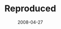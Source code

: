---
layout: message
category: message
series: "I AM..."
title: "Reproduced"
date: 2008-04-27
video-description: "In this talk we hear about Crossroads' plans for multi-site locations and about the importance of reproducing and building into others."
video-title: "I AM... Reproduced"
video: "http://s3.amazonaws.com/crossroadsvideomessages/IAM-Reproduced.mp4"
video-poster: "https://www.crossroads.net/uploadedfiles/iam-reproduced-still.jpg"
audio-description: " In this talk we hear about Crossroads' plans for multi-site locations and about the importance of reproducing and building into others.

"
audio: "http://s3.amazonaws.com/crossroadsaudiomessages/I_AM_4_Reproduced_04-27-08_Tome_webaudio.mp3"
audio-title: "I AM... Reproduced"
audio-duration: "35&#58;40"
---